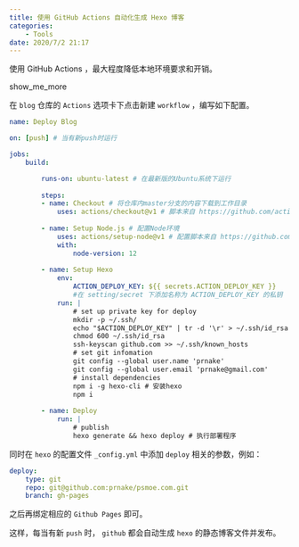 ```yaml
---
title: 使用 GitHub Actions 自动化生成 Hexo 博客
categories:
	- Tools
date: 2020/7/2 21:17
---
```


使用 GitHub Actions ，最大程度降低本地环境要求和开销。

show_me_more

在 `blog` 仓库的 `Actions` 选项卡下点击新建 `workflow` ，编写如下配置。

```yaml
name: Deploy Blog

on: [push] # 当有新push时运行

jobs:
	build:

		runs-on: ubuntu-latest # 在最新版的Ubuntu系统下运行
		
		steps:
		- name: Checkout # 将仓库内master分支的内容下载到工作目录
			uses: actions/checkout@v1 # 脚本来自 https://github.com/actions/checkout
			
		- name: Setup Node.js # 配置Node环境
			uses: actions/setup-node@v1 # 配置脚本来自 https://github.com/actions/setup-node
			with:
				node-version: 12
		
		- name: Setup Hexo
			env:
				ACTION_DEPLOY_KEY: ${{ secrets.ACTION_DEPLOY_KEY }} 
				#在 setting/secret 下添加名称为 ACTION_DEPLOY_KEY 的私钥
			run: |
				# set up private key for deploy
				mkdir -p ~/.ssh/
				echo "$ACTION_DEPLOY_KEY" | tr -d '\r' > ~/.ssh/id_rsa # 配置秘钥
				chmod 600 ~/.ssh/id_rsa
				ssh-keyscan github.com >> ~/.ssh/known_hosts
				# set git infomation
				git config --global user.name 'prnake'
				git config --global user.email 'prnake@gmail.com'
				# install dependencies
				npm i -g hexo-cli # 安装hexo
				npm i
	
		- name: Deploy
			run: |
				# publish
				hexo generate && hexo deploy # 执行部署程序
```

同时在 `hexo` 的配置文件 `_config.yml` 中添加 `deploy` 相关的参数，例如：

```yaml
deploy:
	type: git
	repo: git@github.com:prnake/psmoe.com.git
	branch: gh-pages
```

之后再绑定相应的 `Github Pages` 即可。

这样，每当有新 `push` 时， `github` 都会自动生成 `hexo` 的静态博客文件并发布。

